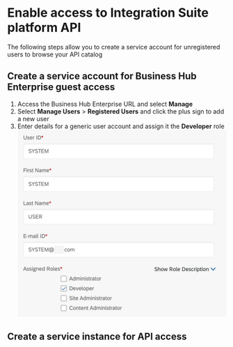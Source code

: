 # Enable access to Integration Suite platform API
The following steps allow you to create a service account for unregistered users to browse your API catalog

## Create a service account for Business Hub Enterprise guest access

  1. Access the Business Hub Enterprise URL and select **Manage**
  2. Select **Manage Users** > **Registered Users** and click the plus sign to add a new user
  3. Enter details for a generic user account and assign it the **Developer** role
     ![System user details](img/SystemAccount.png)

## Create a service instance for API access


